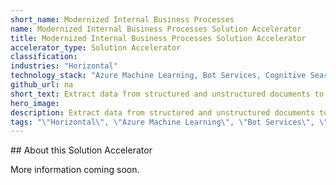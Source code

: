 ```yaml
---
short_name: Modernized Internal Business Processes
name: Modernized Internal Business Processes Solution Accelerator
title: Modernized Internal Business Processes Solution Accelerator
accelerator_type: Solution Accelerator
classification: 
industries: "Horizontal"
technology_stack: "Azure Machine Learning, Bot Services, Cognitive Search, Cognitive Services"
github_url: na
short_text: Extract data from structured and unstructured documents to streamline processes and leverages workflow automation.
hero_image: 
description: Extract data from structured and unstructured documents to streamline processes and leverages workflow automation.
tags: "\"Horizontal\", \"Azure Machine Learning\", \"Bot Services\", \"Cognitive Search\", \"Cognitive Services\", \"Solution Accelerator\""
---
```

​​## About this Solution Accelerator

More information coming soon.